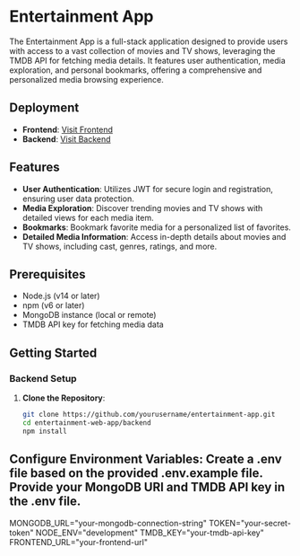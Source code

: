 # Entertainment App

The Entertainment App is a full-stack application designed to provide users with access to a vast collection of movies and TV shows, leveraging the TMDB API for fetching media details. It features user authentication, media exploration, and personal bookmarks, offering a comprehensive and personalized media browsing experience.

## Deployment
- **Frontend**: [Visit Frontend](https://entertainment-app-partha.vercel.app/)
- **Backend**: [Visit Backend](https://entertainment-web-app-0aqb.onrender.com/)

## Features
- **User Authentication**: Utilizes JWT for secure login and registration, ensuring user data protection.
- **Media Exploration**: Discover trending movies and TV shows with detailed views for each media item.
- **Bookmarks**: Bookmark favorite media for a personalized list of favorites.
- **Detailed Media Information**: Access in-depth details about movies and TV shows, including cast, genres, ratings, and more.

## Prerequisites
- Node.js (v14 or later)
- npm (v6 or later)
- MongoDB instance (local or remote)
- TMDB API key for fetching media data

## Getting Started

### Backend Setup
1. **Clone the Repository**:
   ```bash
   git clone https://github.com/yourusername/entertainment-app.git
   cd entertainment-web-app/backend
   npm install
   
## Configure Environment Variables: Create a .env file based on the provided .env.example file. Provide your MongoDB URI and TMDB API key in the .env file.

MONGODB_URL="your-mongodb-connection-string"
TOKEN="your-secret-token"
NODE_ENV="development"
TMDB_KEY="your-tmdb-api-key"
FRONTEND_URL="your-frontend-url"

    
